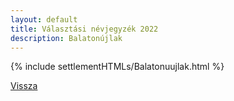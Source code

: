 ```yaml
---
layout: default
title: Választási névjegyzék 2022
description: Balatonújlak
---
```


{% include settlementHTMLs/Balatonuujlak.html %}

[Vissza](./)